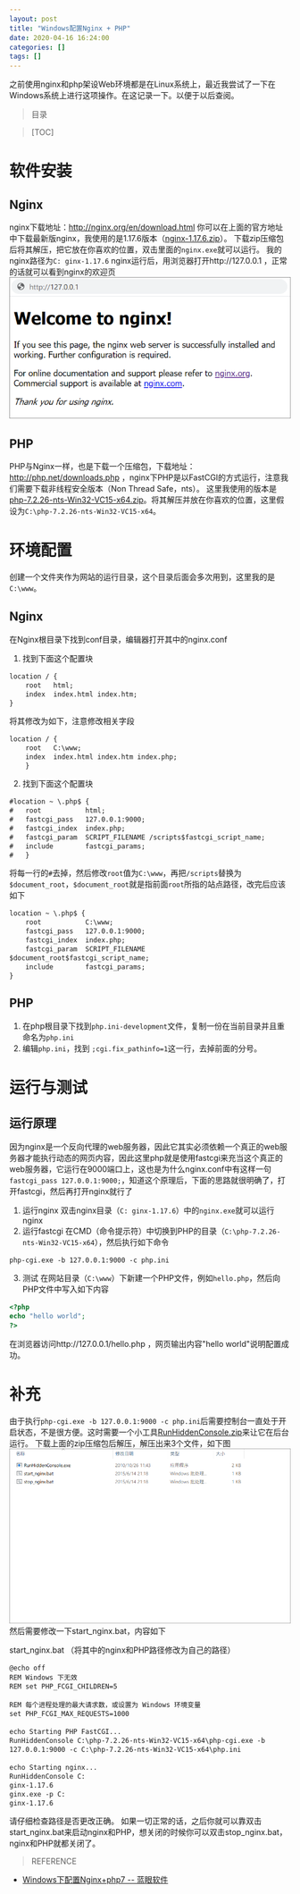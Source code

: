 ```yaml
---
layout: post
title: "Windows配置Nginx + PHP"
date: 2020-04-16 16:24:00
categories: []
tags: []
---
```

之前使用nginx和php架设Web环境都是在Linux系统上，最近我尝试了一下在Windows系统上进行这项操作。在这记录一下。以便于以后查阅。<!--more-->
> 目录

> [TOC]

# 软件安装
## Nginx
nginx下载地址：http://nginx.org/en/download.html
你可以在上面的官方地址中下载最新版nginx，我使用的是1.17.6版本（<a href="/img/002b/assets/nginx-1.17.6.zip">nginx-1.17.6.zip</a>）。
下载zip压缩包后将其解压，把它放在你喜欢的位置，双击里面的`nginx.exe`就可以运行。
我的nginx路径为`C:
ginx-1.17.6`
nginx运行后，用浏览器打开http://127.0.0.1 ，正常的话就可以看到nginx的欢迎页
[![nginx欢迎页](/img/002b/002b-1.png "nginx欢迎页")](/img/002b/002b-1.png "nginx欢迎页")

## PHP
PHP与Nginx一样，也是下载一个压缩包，下载地址：http://php.net/downloads.php ，nginx下PHP是以FastCGI的方式运行，注意我们需要下载非线程安全版本（Non Thread Safe，nts）。
这里我使用的版本是<a href="/img/002b/assets/php-7.2.26-nts-Win32-VC15-x64.zip">php-7.2.26-nts-Win32-VC15-x64.zip</a>。将其解压并放在你喜欢的位置，这里假设为`C:\php-7.2.26-nts-Win32-VC15-x64`。

# 环境配置
创建一个文件夹作为网站的运行目录，这个目录后面会多次用到，这里我的是`C:\www`。
## Nginx
在Nginx根目录下找到conf目录，编辑器打开其中的nginx.conf
1. 找到下面这个配置块
```shell
location / {
	root   html;
	index  index.html index.htm;
}
```
将其修改为如下，注意修改相关字段
```shell
location / {
	root   C:\www;
	index  index.html index.htm index.php;
	}
```
2. 找到下面这个配置块
```shell
#location ~ \.php$ {
#	root           html;
#	fastcgi_pass   127.0.0.1:9000;
#	fastcgi_index  index.php;
#	fastcgi_param  SCRIPT_FILENAME /scripts$fastcgi_script_name;
#	include        fastcgi_params;
#	}
```
将每一行的`#`去掉，然后修改`root`值为`C:\www`，再把`/scripts`替换为`$document_root`，`$document_root`就是指前面`root`所指的站点路径，改完后应该如下
```shell
location ~ \.php$ {
	root           C:\www;
	fastcgi_pass   127.0.0.1:9000;
	fastcgi_index  index.php;
	fastcgi_param  SCRIPT_FILENAME  $document_root$fastcgi_script_name;
	include        fastcgi_params;
}
```

## PHP
1. 在php根目录下找到`php.ini-development`文件，复制一份在当前目录并且重命名为`php.ini`
2. 编辑`php.ini`，找到 `;cgi.fix_pathinfo=1`这一行，去掉前面的分号。

# 运行与测试
## 运行原理
因为nginx是一个反向代理的web服务器，因此它其实必须依赖一个真正的web服务器才能执行动态的网页内容，因此这里php就是使用fastcgi来充当这个真正的web服务器，它运行在9000端口上，这也是为什么nginx.conf中有这样一句`fastcgi_pass 127.0.0.1:9000;`，知道这个原理后，下面的思路就很明确了，打开fastcgi，然后再打开nginx就行了

1. 运行nginx
双击nginx目录（`C:
ginx-1.17.6`）中的`nginx.exe`就可以运行nginx
2. 运行fastcgi
在CMD（命令提示符）中切换到PHP的目录（`C:\php-7.2.26-nts-Win32-VC15-x64`），然后执行如下命令
```shell
php-cgi.exe -b 127.0.0.1:9000 -c php.ini
```
3. 测试
在网站目录（`C:\www`）下新建一个PHP文件，例如`hello.php`，然后向PHP文件中写入如下内容
```php
<?php
echo "hello world";
?>
```
在浏览器访问http://127.0.0.1/hello.php ，网页输出内容"hello world"说明配置成功。

# 补充
由于执行`php-cgi.exe -b 127.0.0.1:9000 -c php.ini`后需要控制台一直处于开启状态，不是很方便。这时需要一个小工具<a href="/img/002b/assets/RunHiddenConsole.zip">RunHiddenConsole.zip</a>来让它在后台运行。
下载上面的zip压缩包后解压，解压出来3个文件，如下图
[![RunHiddenConsole.zip](/img/002b/002b-2.png "RunHiddenConsole.zip")](/img/002b/002b-2.png "RunHiddenConsole.zip")
然后需要修改一下start_nginx.bat，内容如下

start_nginx.bat
（将其中的nginx和PHP路径修改为自己的路径）
```shell
@echo off
REM Windows 下无效
REM set PHP_FCGI_CHILDREN=5

REM 每个进程处理的最大请求数，或设置为 Windows 环境变量
set PHP_FCGI_MAX_REQUESTS=1000
 
echo Starting PHP FastCGI...
RunHiddenConsole C:\php-7.2.26-nts-Win32-VC15-x64\php-cgi.exe -b 127.0.0.1:9000 -c C:\php-7.2.26-nts-Win32-VC15-x64\php.ini
 
echo Starting nginx...
RunHiddenConsole C:
ginx-1.17.6
ginx.exe -p C:
ginx-1.17.6
```
请仔细检查路径是否更改正确。
如果一切正常的话，之后你就可以靠双击start_nginx.bat来启动nginx和PHP，想关闭的时候你可以双击stop_nginx.bat，nginx和PHP就都关闭了。

> REFERENCE
- <a href="https://www.jianshu.com/p/40106c58f353">Windows下配置Nginx+php7 -- 蓝眼软件
</a>